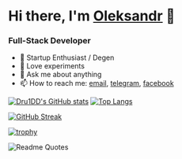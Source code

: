 # Hi there, I'm [Oleksandr](https://react-portfolio-753aa.web.app/) 💫
### Full-Stack Developer

- 🔭 Startup Enthusiast / Degen
- 🌱 Love experiments
- 💬 Ask me about anything
- 📫 How to reach me: [email](mailto:olxandrandrichuk@gmail.com), [telegram](https://t.me/Dru1DD), [facebook](https://www.facebook.com/profile.php?id=100012271021005)

[![Dru1DD's GitHub stats](https://github-readme-stats.vercel.app/api?username=dru1dd)](https://github.com/dru1dd/github-readme-stats)  [![Top Langs](https://github-readme-stats.vercel.app/api/top-langs/?username=dru1dd&layout=compact)](https://github.com/dru1dd/github-readme-stats) 

[![GitHub Streak](https://github-readme-streak-stats.herokuapp.com/?user=dru1dd)](https://git.io/streak-stats)


[![trophy](https://github-profile-trophy.vercel.app/?username=dru1dd)](https://github.com/ryo-ma/github-profile-trophy)


![Readme Quotes](https://quotes-github-readme.vercel.app/api?type=horizontal&theme=dark)
